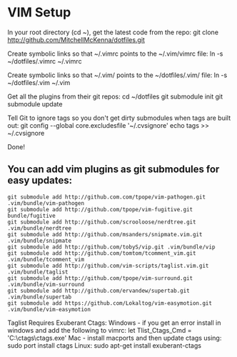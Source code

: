 VIM Setup
========

In your root directory (cd ~), get the latest code from the repo:
    git clone http://github.com/MitchellMcKenna/dotfiles.git

Create symbolic links so that ~/.vimrc points to the ~/.vim/vimrc file:
    ln -s ~/dotfiles/.vimrc ~/.vimrc

Create symbolic links so that ~/.vim/ points to the ~/dotfiles/.vim/ file:
    ln -s ~/dotfiles/.vim ~/.vim

Get all the plugins from their git repos:
    cd ~/dotfiles
    git submodule init
    git submodule update

Tell Git to ignore tags so you don't get dirty submodules when tags are built out:
    git config --global core.excludesfile '~/.cvsignore'
    echo tags >> ~/.cvsignore

Done!

You can add vim plugins as git submodules for easy updates:
-----------------------------------------------------------
    git submodule add http://github.com.com/tpope/vim-pathogen.git .vim/bundle/vim-pathogen
    git submodule add http://github.com/tpope/vim-fugitive.git bundle/fugitive
    git submodule add http://github.com/scrooloose/nerdtree.git .vim/bundle/nerdtree
    git submodule add http://github.com/msanders/snipmate.vim.git .vim/bundle/snipmate
    git submodule add http://github.com/tobyS/vip.git .vim/bundle/vip
    git submodule add http://github.com/tomtom/tcomment_vim.git .vim/bundle/tcomment_vim
    git submodule add http://github.com/vim-scripts/taglist.vim.git .vim/bundle/taglist
    git submodule add http://github.com/tpope/vim-surround.git .vim/bundle/vim-surround
    git submodule add http://github.com/ervandew/supertab.git .vim/bundle/supertab
    git submodule add https://github.com/Lokaltog/vim-easymotion.git .vim/bundle/vim-easymotion

Taglist Requires Exuberant Ctags:
Windows - if you get an error install in windows and add the following to vimrc:
    let Tlist_Ctags_Cmd = 'C:\ctags\ctags.exe'
Mac - install macports and then update ctags using: 
    sudo port install ctags
Linux:
    sudo apt-get install exuberant-ctags
